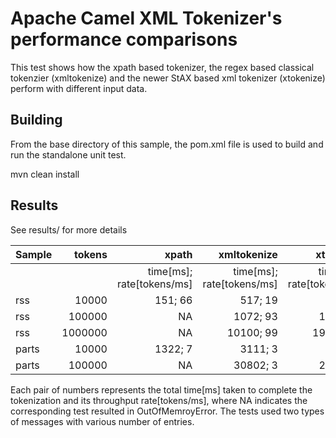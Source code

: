 Apache Camel XML Tokenizer's performance comparisons
=================================================

This test shows how the xpath based tokenizer, the regex based classical tokenzier (xmltokenize)
and the newer StAX based xml tokenizer (xtokenize) perform with different input data.


Building
--------
From the base directory of this sample, the pom.xml file
is used to build and run the standalone unit test.

  mvn clean install
  
Results
------------------------
See results/ for more details

| Sample | tokens  | xpath                    | xmltokenize              | xtokenize                |
|--------|--------:|-------------------------:|-------------------------:|-------------------------:|
|        |         |time[ms]; rate[tokens/ms]|time[ms]; rate[tokens/ms]|time[ms]; rate[tokens/ms]|
| rss    | 10000   | 151; 66            | 517; 19                 | 74; 135              |
| rss    | 100000  | NA                 | 1072; 93                | 194; 515             |
| rss    | 1000000 | NA                 | 10100; 99               | 1998; 500            |
| parts  | 10000   | 1322; 7            | 3111; 3                 | 477; 20              |
| parts  | 100000  | NA                 | 30802; 3                | 2087; 47             |

Each pair of numbers represents the total time[ms] taken to complete the tokenization and its throughput rate[tokens/ms], where NA indicates the corresponding test resulted in OutOfMemroyError.
The tests used two types of messages with various number of entries.


